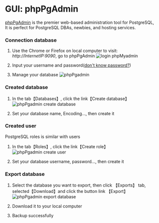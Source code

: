 # GUI: phpPgAdmin

[phpPgAdmin](https://github.com/phppgadmin/phppgadmin) is the premier web-based administration tool for PostgreSQL, It is perfect for PostgreSQL DBAs, newbies, and hosting services.

### Connection database

1. Use the Chrome or Firefox on local computer to visit: *http://InternetIP:9090*, go to phpPgAdmin
  ![login phpMyadmin](https://libs.websoft9.com/Websoft9/DocsPicture/en/postgresql/phppgadmin-login-websoft9.png)

2. Input your username and password([don't know password?](/stack-accounts.md#postgresql))

3. Manage your database
  ![phpPgadmin](https://libs.websoft9.com/Websoft9/DocsPicture/en/postgresql/phppgadmin-console-websoft9.png)

### Created database

1. In the tab【Databases】, click the link【Create database】
  ![phpPgadmin create database](https://libs.websoft9.com/Websoft9/DocsPicture/en/postgresql/phppgadmin-createdb-websoft9.png)

2. Set your database name, Encoding..., then create it


### Created user

PostgreSQL roles is similar with users

1. In the tab【Roles】, click the link【Create role】
  ![phpPgadmin create user](https://libs.websoft9.com/Websoft9/DocsPicture/en/postgresql/phppgadmin-createroles-websoft9.png)

2. Set your database username, password..., then create it


### Export database

1. Select the database you want to export, then click 【Exports】 tab, selected【Download】and click the button link 【Export】
  ![phpPgadmin export database](https://libs.websoft9.com/Websoft9/DocsPicture/en/postgresql/phppgadmin-dl-websoft9.png)

2. Download it to your local computer

3. Backup successfully